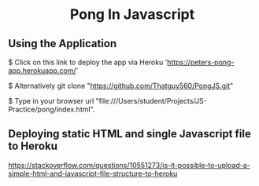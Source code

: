 <h1 align="center">

Pong In Javascript 

## Using the Application

$ Click on this link to deploy the app via Heroku 'https://peters-pong-app.herokuapp.com/'

$ Alternatively git clone "https://github.com/Thatguy560/PongJS.git"

$ Type in your browser url "file:///Users/student/Projects/JS-Practice/pong/index.html".

## Deploying static HTML and single Javascript file to Heroku

https://stackoverflow.com/questions/10551273/is-it-possible-to-upload-a-simple-html-and-javascript-file-structure-to-heroku

